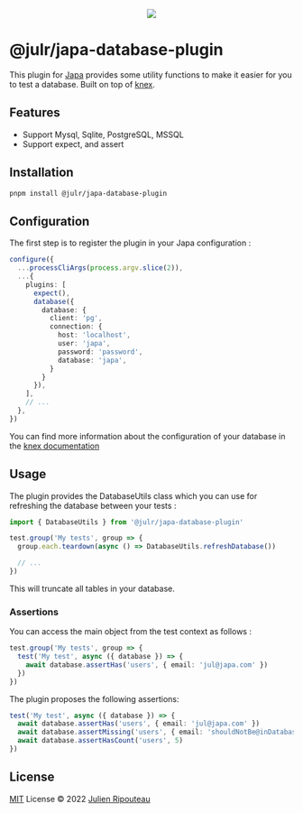 <p align="center">
  <img src="https://user-images.githubusercontent.com/8337858/190878581-43ed9b9d-bf4a-47d2-9af0-b00b2e79027a.png">
</p>

# @julr/japa-database-plugin

This plugin for [Japa](http://japa.dev) provides some utility functions to make it easier for you to test a database. Built on top of [knex](https://knexjs.org/).

## Features
- Support Mysql, Sqlite, PostgreSQL, MSSQL
- Support expect, and assert

## Installation
```bash
pnpm install @julr/japa-database-plugin
```

## Configuration
The first step is to register the plugin in your Japa configuration : 

```ts
configure({
  ...processCliArgs(process.argv.slice(2)),
  ...{
    plugins: [
      expect(),
      database({ 
        database: {
          client: 'pg',
          connection: {
            host: 'localhost',
            user: 'japa',
            password: 'password',
            database: 'japa',
          }
        } 
      }),
    ],
    // ...
  },
})
```
You can find more information about the configuration of your database in the [knex documentation](https://knexjs.org/guide/#configuration-options)

## Usage

The plugin provides the DatabaseUtils class which you can use for refreshing the database between your tests :

```ts
import { DatabaseUtils } from '@julr/japa-database-plugin'

test.group('My tests', group => {
  group.each.teardown(async () => DatabaseUtils.refreshDatabase())

  // ...
})
```

This will truncate all tables in your database.

### Assertions

You can access the main object from the test context as follows :

```ts
test.group('My tests', group => {
  test('My test', async ({ database }) => {
    await database.assertHas('users', { email: 'jul@japa.com' })
  })
})
```

The plugin proposes the following assertions: 

```ts
test('My test', async ({ database }) => {
  await database.assertHas('users', { email: 'jul@japa.com' })
  await database.assertMissing('users', { email: 'shouldNotBe@inDatabase.com'})
  await database.assertHasCount('users', 5)
})
```

## License

[MIT](./LICENSE.md) License © 2022 [Julien Ripouteau](https://github.com/Julien-R44)
